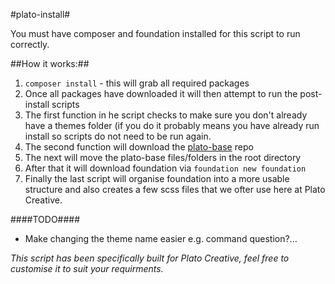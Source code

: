 #plato-install#

You must have composer and foundation installed for this script to run correctly.

##How it works:##

1. `composer install` - this will grab all required packages
2. Once all packages have downloaded it will then attempt to run the post-install scripts
3. The first function in he script checks to make sure you don't already have a themes folder (if you do it probably means you have already run install so scripts do not need to be run again.
4. The second function will download the [plato-base](https://github.com/PlatoCreative/plato-base.git) repo
5. The next will move the plato-base files/folders in the root directory
6. After that it will download foundation via `foundation new foundation`
7. Finally the last script will organise foundation into a more usable structure and also creates a few scss files that we ofter use here at Plato Creative.

####TODO####
- Make changing the theme name easier e.g. command question?...

*This script has been specifically built for Plato Creative, feel free to customise it to suit your requirments.*


